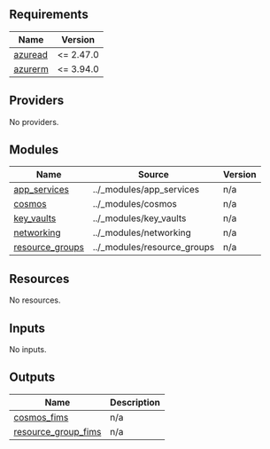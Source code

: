 <!-- markdownlint-disable -->
<!-- BEGINNING OF PRE-COMMIT-TERRAFORM DOCS HOOK -->
## Requirements

| Name | Version |
|------|---------|
| <a name="requirement_azuread"></a> [azuread](#requirement\_azuread) | <= 2.47.0 |
| <a name="requirement_azurerm"></a> [azurerm](#requirement\_azurerm) | <= 3.94.0 |

## Providers

No providers.

## Modules

| Name | Source | Version |
|------|--------|---------|
| <a name="module_app_services"></a> [app\_services](#module\_app\_services) | ../_modules/app_services | n/a |
| <a name="module_cosmos"></a> [cosmos](#module\_cosmos) | ../_modules/cosmos | n/a |
| <a name="module_key_vaults"></a> [key\_vaults](#module\_key\_vaults) | ../_modules/key_vaults | n/a |
| <a name="module_networking"></a> [networking](#module\_networking) | ../_modules/networking | n/a |
| <a name="module_resource_groups"></a> [resource\_groups](#module\_resource\_groups) | ../_modules/resource_groups | n/a |

## Resources

No resources.

## Inputs

No inputs.

## Outputs

| Name | Description |
|------|-------------|
| <a name="output_cosmos_fims"></a> [cosmos\_fims](#output\_cosmos\_fims) | n/a |
| <a name="output_resource_group_fims"></a> [resource\_group\_fims](#output\_resource\_group\_fims) | n/a |
<!-- END OF PRE-COMMIT-TERRAFORM DOCS HOOK -->
